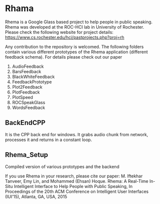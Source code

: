 Rhama
=====

Rhema is a Google Glass based project to help people in public speaking. Rhema was developed at the ROC-HCI lab in University of Rochester. Please check the following website for project details:
https://www.cs.rochester.edu/hci/pastprojects.php?proj=rh

Any contribution to the repository is welcomed. The following folders contain various different prototypes of the Rhema application (different feedback schema). For details please check out our paper

1. AudioFeedback
2. BarsFeedback
3. BlackWhiteFeedback
4. FeedbackPrototype
5. Plot2Feedback
6. PlotFeedback
7. PlotSpeed
8. ROCSpeakGlass
9. WordsFeedback

BackEndCPP
----------
It is the CPP back end for windows. It grabs audio chunk from network, processes it and returns in a constant loop.

Rhema_Setup
-----------
Compiled version of various prototypes and the backend

If you use Rhema in your research, please cite our paper:
M. Iftekhar Tanveer, Emy Lin, and Mohammed (Ehsan) Hoque. Rhema: A Real-Time In-Situ Intelligent Interface to Help People with Public Speaking, In Proceedings of the 20th ACM Conference on Intelligent User Interfaces (IUI’15), Atlanta, GA, USA, 2015

